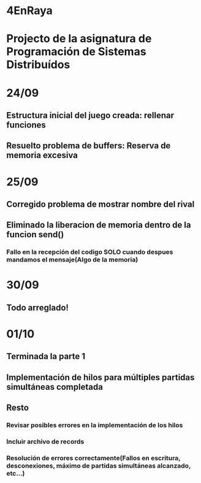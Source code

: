 # 4EnRaya
# Projecto de la asignatura de Programación de Sistemas Distribuídos

# 24/09
## Estructura inicial del juego creada: rellenar funciones
## Resuelto problema de buffers: Reserva de memoria excesiva

# 25/09
## Corregido problema de mostrar nombre del rival
## Eliminado la liberacion de memoria dentro de la funcion send()
### Fallo en la recepción del codigo SOLO cuando despues mandamos el mensaje(Algo de la memoria)

# 30/09
## Todo arreglado!

# 01/10
## Terminada la parte 1
## Implementación de hilos para múltiples partidas simultáneas completada

## Resto
### Revisar posibles errores en la implementación de los hilos
### Incluir archivo de records
### Resolución de errores correctamente(Fallos en escritura, desconexiones, máximo de partidas simultáneas alcanzado, etc...)
